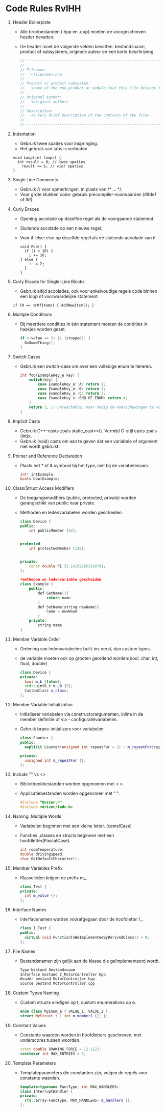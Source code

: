 Code Rules RvIHH
========================================

1.  Header Boilerplate
    -   Alle bronbestanden (.hpp en .cpp) moeten de voorgeschreven header bevatten.
    -	De header moet de volgende velden bevatten: bestandsnaam, product of subsysteem, originele auteur en een korte beschrijving.

        ```c++
        // ---------------------------------------------------------------------
        // 
        // Filename:  
        //   <filename>.hhp
        // 
        // Product or product-subsystem: 
        //   <name of the end-product or module that this file belongs to> 
        // 
        // Original author:  
        //   <original author>  
        // 
        // Description: 
        //   <a very brief description of the contents of the file> 
        // 
        // ---------------------------------------------------------------------
        ```
        
2. Indentation
    -   Gebruik twee spaties voor inspringing.
    -   Het gebruik van tabs is verboden.

      ```
      void Loop(int loops) { 
        int result = 0; // twee spaties
          result += 5; // vier spaties
      } 
      ```

3. Single Line Comments
    -   Gebruik // voor opmerkingen, in plaats van /* ... */.
    -   Voor grote stukken code: gebruik precompiler-voorwaarden (#ifdef of #if).

4. Curly Braces
    -   Opening accolade op dezelfde regel als de voorgaande statement.
    -   Sluitende accolade op een nieuwe regel.
    -   Voor if-else: else op dezelfde regel als de sluitende accolade van if.

        ```
        void Foo() {
          if (i < 10) {
            i += 10;
        } else {
            i -= 2;
          }
        }
        ```

5. Curly Braces for Single-Line Blocks
    -   Gebruik altijd accolades, ook voor enkelvoudige regels code binnen een loop of voorwaardelijke statement.

    ``
    if (0 == nrOfItems) {
      AddNewItem();
    }
    ``

6. Multiple Conditions
    -   Bij meerdere condities in één statement moeten de condities in haakjes worden gezet.

        ```c++
        if ((value == 5) || (stopped)) {
          DoSomeThing();
        }
        ```

7. Switch Cases
    -   Gebruik een switch-case om over een volledige enum te itereren.

        ```c++
        int foo(ExampleKey_e key) {
            switch(key) {
                case ExampleKey_e::A: return 1;
                case ExampleKey_e::B: return 2;
                case ExampleKey_e::C: return 3;
                case ExampleKey_e::END_OF_ENUM: return 4;
            }
            return 5; // Unreachable, maar nodig om waarschuwingen te voorkomen
        }
        ```

8. Implicit Casts
    -   Gebruik C++-casts zoals static_cast<>(). Vermijd C-stijl casts zoals (int)x.
    -   Gebruik (void) casts om aan te geven dat een variabele of argument niet wordt gebruikt.

9. Pointer and Reference Declaration
    -   Plaats het * of & symbool bij het type, niet bij de variabelenaam.

        ```c++
        int* intExample;
        bool& boolExample;
        ```

10. Class/Struct Access Modifiers
    -   De toegangsmodifiers (public, protected, private) worden gerangschikt van public naar private.
    -   Methoden en ledenvariabelen worden gescheiden.

        ```c++
        class Device {
        public:
            int publicMember {42};


        protected:
            int protectedMember {120};


        private:
            const double PI {3.14159265358979};
        };
        ```

        ```c++
        #methoden en ledenvariable gescheiden
        class Example {
            public:
                def GetName(){
                    return name
                }
                def SetName(string newName){
                    name = newNaam
                }
            private:
                string name
        }
        ```

11. Member Variable Order
    -   Ordening van ledenvariabelen: built-ins eerst, dan custom types.
    -   de variable moeten ook op grooten geordend worden(bool, char, int, float, double)

        ```c++
        class Device {
        private:
          bool m_b {false};
          std::uint8_t m_u8 {0};
          CustomClass m_class;
        };
        ```
 
12. Member Variable Initialization
    -   Initialiseer variabelen via constructorargumenten, inline in de member definitie of via -   configuratievariabelen.
    -   Gebruik brace-initializers voor variabelen.

        ```c++
        class Counter {
        public:
          explicit Counter(unsigned int repeatFor = 1) : m_repeatFor{repeatFor} {}
        
        private:
          unsigned int m_repeatFor {};
        };
        ```

13. Include "" vs <>
    -   Bibliotheekbestanden worden opgenomen met < >.
    -   Applicatiebestanden worden opgenomen met " ".

        ```c++
        #include "Buzzer.h"
        #include <driver/ledc.h>
        ```

14. Naming: Multiple Words

    -   Variabelen beginnen met een kleine letter. (camelCase)
    -   Functies ,classes en structs beginnen met een hoofdletter(PascalCase).

        ```c++
        int roomTemperature;
        double drivingSpeed;
        char GetDefaultCharacter();
        ```

15. Member Variables Prefix
    -   Klasseleden krijgen de prefix m_.

        ```c++
        class Test {
        private:
          int m_value {};
        };
        ```

16. Interface Names
    -   Interfacenamen worden voorafgegaan door de hoofdletter I_.

        ```c++
        class I_Test {
        public:
          virtual void FunctionToBeImplementedByDerivedClass() = 0;
        };
        ```

17. File Names
    -   Bestandsnamen zijn gelijk aan de klasse die geïmplementeerd wordt.

        ```c++
        Type bestand Bestandsnaam
        Interface bestand I_MotorController.hpp
        Header bestand MotorController.hpp
        Source bestand MotorController.cpp
        ```

18. Custom Types Naming
    -   Custom structs eindigen op t, custom enumerations op e.

        ```c++
        enum class MyEnum_e { VALUE_1, VALUE_2 };
        struct MyStruct_t { int m_member1 {}; };
        ```

19. Constant Values
    -   Constante waarden worden in hoofdletters geschreven, met underscores tussen woorden.

        ```c++
        const double BRAKING_FORCE = 12.1123;
        constexpr int MAX_ENTRIES = 5;
        ```

20. Template Parameters
    -   Templateparameters die constanten zijn, volgen de regels voor constante waarden.

        ```c++
        template<typename FuncType, int MAX_HANDLERS>
        class InterruptHandler {
        private:
          std::array<FuncType, MAX_HANDLERS> m_handlers {};
        };
        ```
